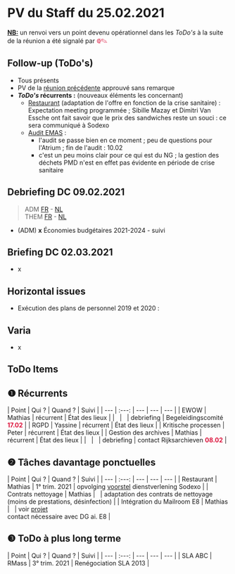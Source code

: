 <link rel="stylesheet" href="https://newdevprojects.github.io/S2/S2.css">
<link rel="stylesheet" href="S2.css">

# PV du Staff du 25.02.2021

<u><b>NB:</b></u> un renvoi vers un point devenu opérationnel dans les *ToDo's* à la suite de la réunion a été signalé par <font color="crimson" size="3px">&#10179;&#9998;</font>

## Follow-up (ToDo's)

* Tous présents
* PV de la [réunion précédente](https://newdevprojects.github.io/S2/Staff_20210204/20210204_Staff_PV.html) approuvé sans remarque
* <b>*ToDo's* récurrents :</b> (nouveaux éléments les concernant)  
    * <u>Restaurant</u> (adaptation de l'offre en fonction de la crise sanitaire) : Expectation meeting programmée ; Sibille Mazay et Dimitri Van Essche ont fait savoir que le prix des sandwiches reste un souci : ce sera communiqué à Sodexo
    * <u>Audit EMAS</u> :
        * l'audit se passe bien en ce moment ; peu de questions pour l'Atrium ; fin de l'audit : 10.02
        * c'est un peu moins clair pour ce qui est du NG ; la gestion des déchets PMD n'est en effet pas évidente en période de crise sanitaire

## Debriefing DC 09.02.2021

> ADM [FR](https://newdevprojects.github.io/S2/Staff/20210209_Adm_FR.pdf) - [NL](https://newdevprojects.github.io/S2/Staff/20210209_Adm_NL.pdf)<br>THEM [FR](https://newdevprojects.github.io/S2/Staff/20210209_Them_FR.pdf) - [NL](https://newdevprojects.github.io/S2/Staff/20210209_Them_NL.pdf)

* (ADM) <b>x</b> &Eacute;conomies budgétaires 2021-2024 - suivi

## Briefing DC 02.03.2021

* x

## Horizontal issues

* Exécution des plans de personnel 2019 et 2020 :



## Varia

* x

## ToDo Items

## &#10102; Récurrents

| Point | Qui ? | Quand ? | Suivi |
| --- | :---: | --- | --- | --- |
| EWOW | Mathias | récurrent | &Eacute;tat des lieux |
| &nbsp; | &nbsp; | debriefing | Begeleidingscomité <font color="crimson"><b>17.02</b></font> |
| RGPD | Yassine | récurrent | &Eacute;tat des lieux |
| Kritische processen | Peter | récurrent | &Eacute;tat des lieux |
| Gestion des archives | Mathias | récurrent | &Eacute;tat des lieux |
| &nbsp; | &nbsp; | debriefing | contact Rijksarchieven <font color="crimson"><b>08.02</b></font> |

## &#10103; Tâches davantage ponctuelles

| Point | Qui ? | Quand ? | Suivi |
| --- | :---: | --- | --- | --- |
| Restaurant | Mathias | 1° trim. 2021 | opvolging [voorstel](https://newdevprojects.github.io/S2/Staff_20210107/20210107_Sodexo_aangepaste_werking.pdf) dienstverlening Sodexo |
| Contrats nettoyage | Mathias | &nbsp; | adaptation des contrats de nettoyage (moins de prestations, désinfection) |
| Intégration du Mailroom E8 | Mathias | &nbsp; | voir [projet](https://newdevprojects.github.io/S2/Staff_20210204/Nota_verzendingsdienst_E8.pdf)<br>contact nécessaire avec DG ai. E8 |

## &#10104; ToDo à plus long terme

| Point | Qui ? | Quand ? | Suivi |
| --- | :---: | --- | --- | --- |
| SLA ABC | RMass | 3° trim. 2021 | Renégociation SLA 2013 |

